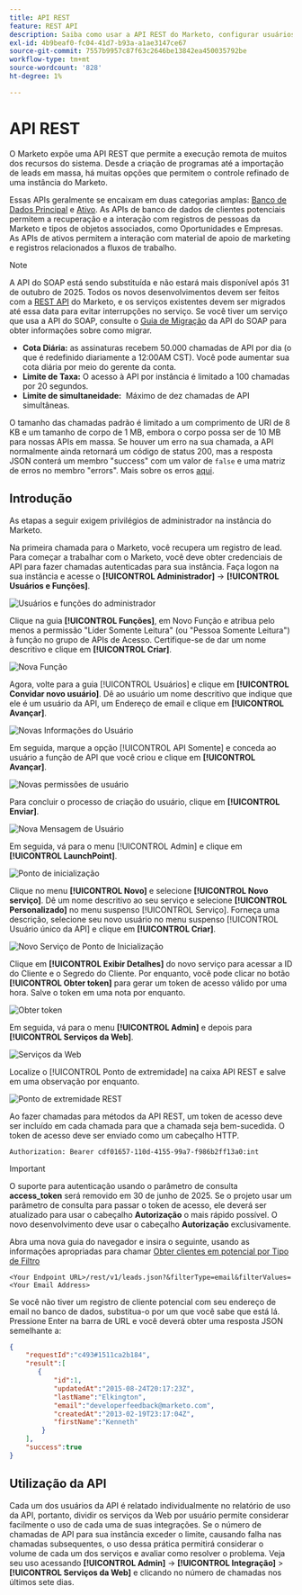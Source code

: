 ```yaml
---
title: API REST
feature: REST API
description: Saiba como usar a API REST do Marketo, configurar usuários da API e o LaunchPoint, exibir cotas e limites, autenticar com o cabeçalho de autorização e recuperar leads.
exl-id: 4b9beaf0-fc04-41d7-b93a-a1ae3147ce67
source-git-commit: 7557b9957c87f63c2646be13842ea450035792be
workflow-type: tm+mt
source-wordcount: '828'
ht-degree: 1%

---
```


# API REST

O Marketo expõe uma API REST que permite a execução remota de muitos dos recursos do sistema. Desde a criação de programas até a importação de leads em massa, há muitas opções que permitem o controle refinado de uma instância do Marketo.

Essas APIs geralmente se encaixam em duas categorias amplas: [Banco de Dados Principal](https://developer.adobe.com/marketo-apis/api/mapi/) e [Ativo](https://developer.adobe.com/marketo-apis/api/asset/). As APIs de banco de dados de clientes potenciais permitem a recuperação e a interação com registros de pessoas da Marketo e tipos de objetos associados, como Oportunidades e Empresas. As APIs de ativos permitem a interação com material de apoio de marketing e registros relacionados a fluxos de trabalho.

>[!NOTE]
>A API do SOAP está sendo substituída e não estará mais disponível após 31 de outubro de 2025. Todos os novos desenvolvimentos devem ser feitos com a [REST API](./rest-api.md) do Marketo, e os serviços existentes devem ser migrados até essa data para evitar interrupções no serviço. Se você tiver um serviço que usa a API do SOAP, consulte o [Guia de Migração](../soap-api/migration.md) da API do SOAP para obter informações sobre como migrar.
>

- **Cota Diária:** as assinaturas recebem 50.000 chamadas de API por dia (o que é redefinido diariamente a 12:00AM CST). Você pode aumentar sua cota diária por meio do gerente da conta.
- **Limite de Taxa:** O acesso à API por instância é limitado a 100 chamadas por 20 segundos.
- **Limite de simultaneidade:**  Máximo de dez chamadas de API simultâneas.

O tamanho das chamadas padrão é limitado a um comprimento de URI de 8 KB e um tamanho de corpo de 1 MB, embora o corpo possa ser de 10 MB para nossas APIs em massa. Se houver um erro na sua chamada, a API normalmente ainda retornará um código de status 200, mas a resposta JSON conterá um membro &quot;success&quot; com um valor de `false` e uma matriz de erros no membro &quot;errors&quot;. Mais sobre os erros [aqui](error-codes.md).

## Introdução

As etapas a seguir exigem privilégios de administrador na instância do Marketo.

Na primeira chamada para o Marketo, você recupera um registro de lead. Para começar a trabalhar com o Marketo, você deve obter credenciais de API para fazer chamadas autenticadas para sua instância. Faça logon na sua instância e acesse o **[!UICONTROL Administrador]** -> **[!UICONTROL Usuários e Funções]**.

![Usuários e funções do administrador](assets/admin-users-and-roles.png)

Clique na guia **[!UICONTROL Funções]**, em Novo Função e atribua pelo menos a permissão &quot;Líder Somente Leitura&quot; (ou &quot;Pessoa Somente Leitura&quot;) à função no grupo de APIs de Acesso. Certifique-se de dar um nome descritivo e clique em **[!UICONTROL Criar]**.

![Nova Função](assets/new-role.png)

Agora, volte para a guia [!UICONTROL Usuários] e clique em **[!UICONTROL Convidar novo usuário]**. Dê ao usuário um nome descritivo que indique que ele é um usuário da API, um Endereço de email e clique em **[!UICONTROL Avançar]**.

![Novas Informações do Usuário](assets/new-user-info.png)

Em seguida, marque a opção [!UICONTROL API Somente] e conceda ao usuário a função de API que você criou e clique em **[!UICONTROL Avançar]**.

![Novas permissões de usuário](assets/new-user-permissions.png)

Para concluir o processo de criação do usuário, clique em **[!UICONTROL Enviar]**.

![Nova Mensagem de Usuário](assets/new-user-message.png)

Em seguida, vá para o menu [!UICONTROL Admin] e clique em **[!UICONTROL LaunchPoint]**.

![Ponto de inicialização](assets/admin-launchpoint.png)

Clique no menu **[!UICONTROL Novo]** e selecione **[!UICONTROL Novo serviço]**. Dê um nome descritivo ao seu serviço e selecione **[!UICONTROL Personalizado]** no menu suspenso [!UICONTROL Serviço]. Forneça uma descrição, selecione seu novo usuário no menu suspenso [!UICONTROL Usuário único da API] e clique em **[!UICONTROL Criar]**.

![Novo Serviço de Ponto de Inicialização](assets/admin-launchpoint-new-service.png)

Clique em **[!UICONTROL Exibir Detalhes]** do novo serviço para acessar a ID do Cliente e o Segredo do Cliente. Por enquanto, você pode clicar no botão **[!UICONTROL Obter token]** para gerar um token de acesso válido por uma hora. Salve o token em uma nota por enquanto.

![Obter token](assets/get-token.png)

Em seguida, vá para o menu **[!UICONTROL Admin]** e depois para **[!UICONTROL Serviços da Web]**.

![Serviços da Web](assets/admin-web-services.png)

Localize o [!UICONTROL Ponto de extremidade] na caixa API REST e salve em uma observação por enquanto.

![Ponto de extremidade REST](assets/admin-web-services-rest-endpoint-1.png)

Ao fazer chamadas para métodos da API REST, um token de acesso deve ser incluído em cada chamada para que a chamada seja bem-sucedida. O token de acesso deve ser enviado como um cabeçalho HTTP.

```
Authorization: Bearer cdf01657-110d-4155-99a7-f986b2ff13a0:int
```

>[!IMPORTANT]
>
>O suporte para autenticação usando o parâmetro de consulta **access_token** será removido em 30 de junho de 2025. Se o projeto usar um parâmetro de consulta para passar o token de acesso, ele deverá ser atualizado para usar o cabeçalho **Autorização** o mais rápido possível. O novo desenvolvimento deve usar o cabeçalho **Autorização** exclusivamente.

Abra uma nova guia do navegador e insira o seguinte, usando as informações apropriadas para chamar [Obter clientes em potencial por Tipo de Filtro](https://developer.adobe.com/marketo-apis/api/mapi/#tag/Leads/operation/getLeadsByFilterUsingGET)

```
<Your Endpoint URL>/rest/v1/leads.json?&filterType=email&filterValues=<Your Email Address>
```

Se você não tiver um registro de cliente potencial com seu endereço de email no banco de dados, substitua-o por um que você sabe que está lá. Pressione Enter na barra de URL e você deverá obter uma resposta JSON semelhante a:

```json
{
    "requestId":"c493#1511ca2b184",
    "result":[
       {
           "id":1,
           "updatedAt":"2015-08-24T20:17:23Z",
           "lastName":"Elkington",
           "email":"developerfeedback@marketo.com",
           "createdAt":"2013-02-19T23:17:04Z",
           "firstName":"Kenneth"
        }
    ],
    "success":true
}
```

## Utilização da API

Cada um dos usuários da API é relatado individualmente no relatório de uso da API, portanto, dividir os serviços da Web por usuário permite considerar facilmente o uso de cada uma de suas integrações. Se o número de chamadas de API para sua instância exceder o limite, causando falha nas chamadas subsequentes, o uso dessa prática permitirá considerar o volume de cada um dos serviços e avaliar como resolver o problema. Veja seu uso acessando **[!UICONTROL Admin]** -> **[!UICONTROL Integração]** > **[!UICONTROL Serviços da Web]** e clicando no número de chamadas nos últimos sete dias.
